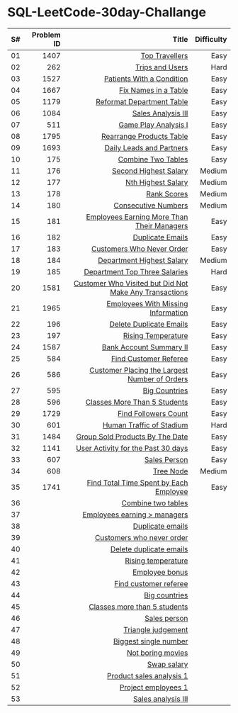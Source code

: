 # SQL-LeetCode-30day-Challange

|S#| Problem ID | Title |	Difficulty |
|-:|-----------:|------:|-----------:|
| 01 | 1407 | [Top Travellers](https://leetcode.com/problems/top-travellers/description/) |	Easy |
| 02 | 262 |	[Trips and Users](https://leetcode.com/problems/trips-and-users/description/) |	Hard |
| 03 | 1527 | [Patients With a Condition](https://leetcode.com/problems/patients-with-a-condition/) | Easy |
| 04 | 1667 | [Fix Names in a Table](https://leetcode.com/problems/fix-names-in-a-table/description/) |	Easy |
| 05 | 1179 | [Reformat Department Table](https://leetcode.com/problems/reformat-department-table/description/) |	Easy |
| 06 | 1084 |	[Sales Analysis III](https://leetcode.com/problems/sales-analysis-iii/description/) |	Easy |
| 07 | 511 |	[Game Play Analysis I](https://leetcode.com/problems/game-play-analysis-i/description/) |	Easy |
| 08 | 1795	| [Rearrange Products Table](https://leetcode.com/problems/rearrange-products-table/description/) | Easy |
| 09 | 1693	| [Daily Leads and Partners](https://leetcode.com/problems/daily-leads-and-partners/description/) | Easy |
| 10 | 175	| [Combine Two Tables](https://leetcode.com/problems/combine-two-tables/description/) | Easy |
| 11 | 176	| [Second Highest Salary](https://leetcode.com/problems/second-highest-salary/description/) | Medium |
| 12 | 177	| [Nth Highest Salary](https://leetcode.com/problems/nth-highest-salary/) | Medium |
| 13 | 178	| [Rank Scores](https://leetcode.com/problems/rank-scores/description/)| Medium |
| 14 | 180	| [Consecutive Numbers](https://leetcode.com/problems/consecutive-numbers/description/) | Medium |
| 15 | 181	| [Employees Earning More Than Their Managers](https://leetcode.com/problems/employees-earning-more-than-their-managers/description/) | Easy |
| 16 | 182	| [Duplicate Emails](https://leetcode.com/problems/duplicate-emails/description/) | Easy |
| 17 | 183	| [Customers Who Never Order](https://leetcode.com/problems/customers-who-never-order/description/) | Easy |
| 18 | 184	| [Department Highest Salary](https://leetcode.com/problems/department-highest-salary/description/) | Medium |
| 19 | 185	| [Department Top Three Salaries](https://leetcode.com/problems/department-top-three-salaries/description/) | Hard |
| 20 | 1581 | [Customer Who Visited but Did Not Make Any Transactions](https://leetcode.com/problems/customer-who-visited-but-did-not-make-any-transactions/description/) | Easy |
| 21 | 1965	| [Employees With Missing Information](https://leetcode.com/problems/employees-with-missing-information/description/) | Easy |
| 22 | 196	| [Delete Duplicate Emails](https://leetcode.com/problems/delete-duplicate-emails/description/) |	Easy |
| 23 | 197	| [Rising Temperature](https://leetcode.com/problems/rising-temperature/description/) | Easy |
| 24 | 1587	| [Bank Account Summary II](https://leetcode.com/problems/bank-account-summary-ii/description/) |	Easy |
| 25 | 584	| [Find Customer Referee](https://leetcode.com/problems/find-customer-referee/description/) | Easy |
| 26 | 586	| [Customer Placing the Largest Number of Orders](https://leetcode.com/problems/customer-placing-the-largest-number-of-orders/description/) | Easy |
| 27 | 595	| [Big Countries](https://leetcode.com/problems/big-countries/description/) | Easy |
| 28 | 596	| [Classes More Than 5 Students](https://leetcode.com/problems/classes-with-at-least-5-students/) | Easy |
| 29 | 1729	| [Find Followers Count](https://leetcode.com/problems/find-followers-count/description/) | Easy |
| 30 | 601	| [Human Traffic of Stadium](https://leetcode.com/problems/human-traffic-of-stadium/description/) | Hard |
| 31 | 1484	| [Group Sold Products By The Date](https://leetcode.com/problems/group-sold-products-by-the-date/description/) |	Easy |
| 32 | 1141	| [User Activity for the Past 30 days](https://leetcode.com/problems/user-activity-for-the-past-30-days-i/description/) | Easy |
| 33 | 607	| [Sales Person](https://leetcode.com/problems/sales-person/description/) | Easy |
| 34 | 608	| [Tree Node](https://leetcode.com/problems/tree-node/description/) | Medium |
| 35 | 1741	| [Find Total Time Spent by Each Employee](https://leetcode.com/problems/find-total-time-spent-by-each-employee/description/) | Easy |
| 36 |      | [Combine two tables](https://lnkd.in/dumdCXC7) |    |
| 37 |      | [Employees earning > managers](https://Inkd.in/dKqcFmzY) |    |
| 38 |      | [Duplicate emails](https://lnkd.in/dJSYfs89) |    |
| 39 |      | [Customers who never order](https://lnkd.in/dPZPAKFf) |    |
| 40 |      | [Delete duplicate emails](https://lnkd.in/dEKnD9s3) |    |
| 41 |      | [Rising temperature](https://lnkd.in/dyZvVYvP) |    |
| 42 |      | [Employee bonus](https://Inkd.in/d9iTXt-V) |    |
| 43 |      | [Find customer referee](https://lnkd.in/d5cXjXdb) |    |
| 44 |      | [Big countries](https://lnkd.in/dAnS54qK) |    |
| 45 |      | [Classes more than 5 students](https://lnkd.in/dfrUiutd) |    |
| 46 |      | [Sales person](https://lnkd.in/dwRnf5Df) |    |
| 47 |      | [Triangle judgement](https://lnkd.in/dwzD-hFn) |    |
| 48 |      | [Biggest single number](https://lnkd.in/d4F5zHDs) |    |
| 49 |      | [Not boring movies](https://lnkd.in/d5w8_z65) |    |
| 50 |      | [Swap salary](https://lnkd.in/dnbCtecM) |    |
| 51 |      | [Product sales analysis 1](https://lnkd.in/dRj3EBuK) |    |
| 52 |      | [Project employees 1](https://lnkd.in/dvGHsbKQ) |    |
| 53 |      | [Sales analysis III](https://lnkd.in/d_y_rxPh) |    |
